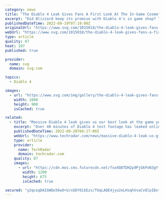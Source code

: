 ```yaml
---
category: news
title: "The Diablo 4 Leak Gives Fans A First Look At The In-Game Cosmetics Shop"
excerpt: "Did Blizzard keep its promise with Diablo 4's in game shop? The Diablo 4 leak gave fans a first look at the cosmetics shop."
publishedDateTime: 2022-09-19T07:19:00Z
originalUrl: "https://www.svg.com/1015018/the-diablo-4-leak-gives-fans-a-first-look-at-the-in-game-cosmetics-shop/"
webUrl: "https://www.svg.com/1015018/the-diablo-4-leak-gives-fans-a-first-look-at-the-in-game-cosmetics-shop/"
type: article
quality: 87
heat: 107
published: true

provider:
  name: svg
  domain: svg.com

topics:
  - Diablo 4

images:
  - url: "https://www.svg.com/img/gallery/the-diablo-4-leak-gives-fans-a-first-look-at-the-in-game-cosmetics-shop/l-intro-1663611526.jpg"
    width: 1600
    height: 900
    isCached: true

related:
  - title: "Massive Diablo 4 leak gives us our best look at the game yet"
    excerpt: "Over 40 minutes of Diablo 4 test footage has leaked online, giving us our most comprehensive look at the upcoming action RPG yet. Blizzard hasn’t confirmed the leak to be genuine, but the footage ..."
    publishedDateTime: 2022-09-20T04:17:00Z
    webUrl: "https://www.techradar.com/news/massive-diablo-4-leak-us-gives-our-best-look-at-the-game-yet"
    type: article
    provider:
      name: TechRadar
      domain: techradar.com
    quality: 87
    images:
      - url: "https://cdn.mos.cms.futurecdn.net/fsoXQ8TDH2p9PjGkPoN3gY-1200-80.jpg"
        width: 1200
        height: 675
        isCached: true

secured: "y2qcoqDAIGWQo56wO+U/xGDY0ibEzs/TUqLAQE4jyo2eLHsqhVvaCvQlpIBxt8WoqG9iTqxH+WNsItlHYZLjdXsmGrt6iFB24x6eBJp26H4Bv8TmK5qiqluvUdxTQSnnRhtIo+z7w7XGgFTCFUfYOE9nH+oFVtFTNtB1m98OZZn11d5biMGr7h6XEIYoJrnNh0k6gf4SrTfOSCsKlGS6xioL6GJ/mzNGHsDKdvKbYKGIOCD7QiDaMnNBBUIq9tnfkNpZKdBwfjp6rxSY3+wEcLzC8kVRGwkcgmIBr9YtMnX33iWOaIoEIsOagRaSn8+uwtxWTl0L6M7y/BfpPDGHSICnhREElUzZ/vTSSdoPg38=;3iWm/uikbBSlvcdQjE7JQg=="
---
```


